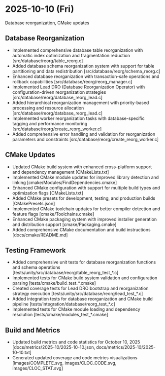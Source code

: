 # 2025-10-10 (Fri)

Database reorganization, CMake updates

## Database Reorganization

- Implemented comprehensive database table reorganization with automatic index optimization and fragmentation reduction [src/database/reorg/table_reorg.c]
- Added database schema reorganization system with support for table partitioning and data redistribution [src/database/reorg/schema_reorg.c]
- Enhanced database reorganization with transaction-safe operations and rollback capabilities [src/database/reorg/reorg_manager.c]
- Implemented Lead DRO (Database Reorganization Operator) with configuration-driven reorganization strategies [src/database/reorg/database_reorg_lead.c]
- Added hierarchical reorganization management with priority-based processing and resource allocation [src/database/reorg/database_reorg_lead.c]
- Implemented worker reorganization tasks with database-specific tagging and performance monitoring [src/database/reorg/create_reorg_worker.c]
- Added comprehensive error handling and validation for reorganization parameters and constraints [src/database/reorg/create_reorg_worker.c]

## CMake Updates

- Updated CMake build system with enhanced cross-platform support and dependency management [CMakeLists.txt]
- Implemented CMake module updates for improved library detection and linking [cmake/Modules/FindDependencies.cmake]
- Enhanced CMake configuration with support for multiple build types and optimization flags [CMakeLists.txt]
- Added CMake presets for development, testing, and production builds [CMakePresets.json]
- Implemented CMake toolchain updates for better compiler detection and feature flags [cmake/Toolchains.cmake]
- Enhanced CMake packaging system with improved installer generation and distribution support [cmake/Packaging.cmake]
- Added comprehensive CMake documentation and build instructions [docs/cmake/README.md]

## Testing Framework

- Added comprehensive unit tests for database reorganization functions and schema operations [tests/unity/src/database/reorg/table_reorg_test_*.c]
- Implemented tests for CMake build system validation and configuration parsing [tests/cmake/build_test_*.cmake]
- Created coverage tests for Lead DRO bootstrap and reorganization strategy execution [tests/unity/src/database/reorg/lead_test_*.c]
- Added integration tests for database reorganization and CMake build pipeline [tests/integration/database/reorg_test_*.c]
- Implemented tests for CMake module loading and dependency resolution [tests/cmake/modules_test_*.cmake]

## Build and Metrics

- Updated build metrics and code statistics for October 10, 2025 [docs/metrics/2025-10/2025-10-10.json, docs/metrics/2025-10/2025-10-10.txt]
- Generated updated coverage and code metrics visualizations [images/COMPLETE.svg, images/CLOC_CODE.svg, images/CLOC_STAT.svg]